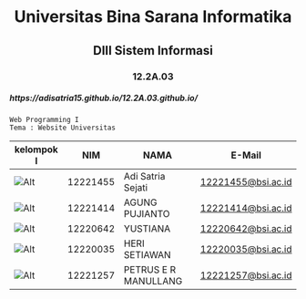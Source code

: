 
<h1 align="center">Universitas Bina Sarana Informatika</h1>
<h2 align="center">DIII Sistem Informasi</h2>
<h3 align="center">12.2A.03</h3>
<h5>https://adisatria15.github.io/12.2A.03.github.io/</h5>

```
Web Programming I
Tema : Website Universitas
```

|kelompok I                                                                                      | NIM      | NAMA                 | E-Mail             |
-------------------------------------------------------------------------------------------------| -------- | -------------------- | ------------------ |
![Alt](https://em-content.zobj.net/source/microsoft-teams/337/man-student_1f468-200d-1f393.png)  | 12221455 | Adi Satria Sejati    | 12221455@bsi.ac.id |
![Alt](https://em-content.zobj.net/source/microsoft-teams/337/man-student_1f468-200d-1f393.png)  | 12221414 | AGUNG PUJIANTO	     | 12221414@bsi.ac.id |
![Alt](https://em-content.zobj.net/source/microsoft-teams/337/woman-student_1f469-200d-1f393.png)| 12220642 | YUSTIANA             | 12220642@bsi.ac.id |
![Alt](https://em-content.zobj.net/source/microsoft-teams/337/man-student_1f468-200d-1f393.png)  | 12220035 | HERI SETIAWAN        | 12220035@bsi.ac.id |
![Alt](https://em-content.zobj.net/source/microsoft-teams/337/man-student_1f468-200d-1f393.png)  | 12221257 | PETRUS E R MANULLANG | 12221257@bsi.ac.id |
